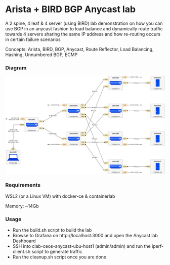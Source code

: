 # Arista + BIRD BGP Anycast lab

A 2 spine, 4 leaf & 4 server (using BIRD) lab demonstration on how you can use BGP in an anycast fashion to load balance and dynamically route traffic towards 4 servers sharing the same IP address and how re-routing occurs in certain failure scenarios

Concepts: Arista, BIRD, BGP, Anycast, Route Reflector, Load Balancing, Hashing, Unnumbered BGP, ECMP

### Diagram

![Network Diagram](./ceos-anycast.drawio.svg)

### Requirements

WSL2 (or a Linux VM) with docker-ce & containerlab

Memory: ~14Gb

### Usage

- Run the build.sh script to build the lab
- Browse to Grafana on  http://localhost:3000 and open the Anycast lab Dashboard
- SSH into clab-ceos-anycast-ubu-host1 (admin/admin) and run the iperf-client.sh script to generate traffic
- Run the cleanup.sh script once you are done